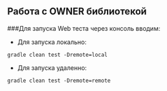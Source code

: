 ## Работа с OWNER библиотекой
###Для запуска Web теста через консоль вводим:
* Для запуска локально:
```b
gradle clean test -Dremote=local
```
* Для запуска удаленно:
```b
gradle clean test -Dremote=remote
```